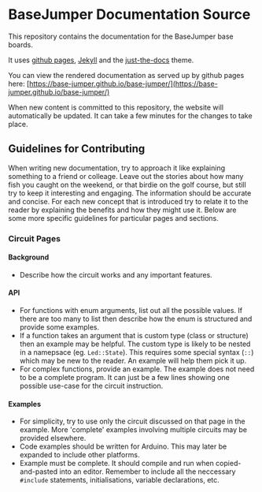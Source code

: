 # BaseJumper Documentation Source

This repository contains the documentation for the BaseJumper base boards.

It uses [github pages](https://pages.github.com/), [Jekyll](https://jekyllrb.com/docs/) and the [just-the-docs](https://github.com/pmarsceill/just-the-docs/) theme.

You can view the rendered documentation as served up by github pages here: [https://base-jumper.github.io/base-jumper/](https://base-jumper.github.io/base-jumper/)

When new content is committed to this repository, the website will automatically be updated. It can take a few minutes for the changes to take place.

## Guidelines for Contributing
When writing new documentation, try to approach it like explaining something to a friend or colleage. Leave out the stories about how many fish you caught on the weekend, or that birdie on the golf course, but still try to keep it interesting and engaging.  The information should be accurate and concise. For each new concept that is introduced try to relate it to the reader by explaining the benefits and how they might use it. Below are some more specific guidelines for particular pages and sections.

### Circuit Pages
#### Background
* Describe how the circuit works and any important features.
#### API
* For functions with enum arguments, list out all the possible values. If there are too many to list then describe how the enum is structured and provide some examples.
* If a function takes an argument that is custom type (class or structure) then an example may be helpful. The custom type is likely to be nested in a namepsace (eg. `Led::State`). This requires some special syntax (`::`) which may be new to the reader. An example will help them pick it up.
* For complex functions, provide an example. The example does not need to be a complete program. It can just be a few lines showing one possible use-case for the circuit instruction.
#### Examples
* For simplicity, try to use only the circuit discussed on that page in the example. More 'complete' examples involving multiple circuits may be provided elsewhere.
* Code examples should be written for Arduino. This may later be expanded to include other platforms.
* Example must be complete. It should compile and run when copied-and-pasted into an editor. Remember to include all the neccessary `#include` statements, initialisations, variable declarations, etc.